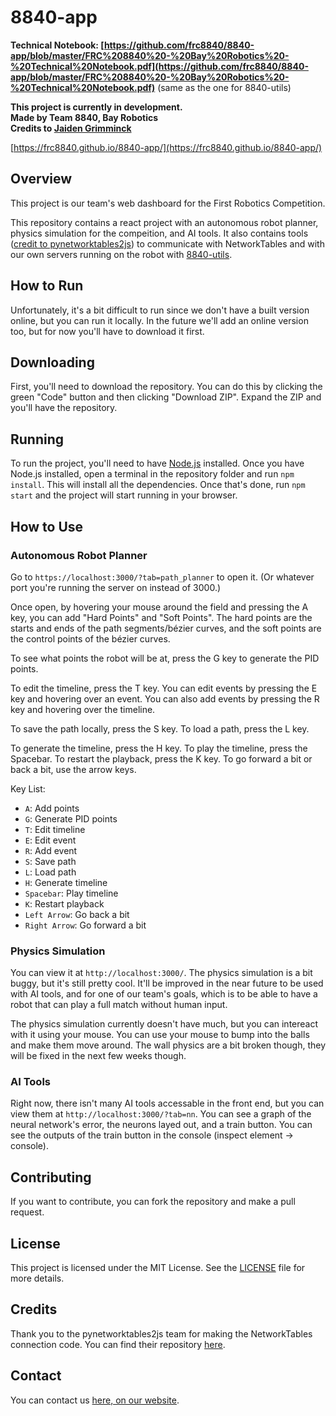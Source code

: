 # 8840-app

**Technical Notebook: [https://github.com/frc8840/8840-app/blob/master/FRC%208840%20-%20Bay%20Robotics%20-%20Technical%20Notebook.pdf](https://github.com/frc8840/8840-app/blob/master/FRC%208840%20-%20Bay%20Robotics%20-%20Technical%20Notebook.pdf)** (same as the one for 8840-utils)

**This project is currently in development.**  
**Made by Team 8840, Bay Robotics**  
**Credits to [Jaiden Grimminck](https://github.com/JaidenAGrimminck)**  

[https://frc8840.github.io/8840-app/](https://frc8840.github.io/8840-app/)  

## Overview

This project is our team's web dashboard for the First Robotics Competition.

This repository contains a react project with an autonomous robot planner, physics simulation for the compeition, and AI tools. It also contains tools ([credit to pynetworktables2js](https://github.com/robotpy/pynetworktables2js)) to communicate with NetworkTables and with our own servers running on the robot with [8840-utils](https://github.com/frc8840/).

## How to Run

Unfortunately, it's a bit difficult to run since we don't have a built version online, but you can run it locally. In the future we'll add an online version too, but for now you'll have to download it first.

## Downloading

First, you'll need to download the repository. You can do this by clicking the green "Code" button and then clicking "Download ZIP". Expand the ZIP and you'll have the repository.

## Running

To run the project, you'll need to have [Node.js](https://nodejs.org/en/) installed. Once you have Node.js installed, open a terminal in the repository folder and run `npm install`. This will install all the dependencies. Once that's done, run `npm start` and the project will start running in your browser.

## How to Use

### Autonomous Robot Planner

Go to `https://localhost:3000/?tab=path_planner` to open it. (Or whatever port you're running the server on instead of 3000.)

Once open, by hovering your mouse around the field and pressing the A key, you can add "Hard Points" and "Soft Points". The hard points are the starts and ends of the path segments/bézier curves, and the soft points are the control points of the bézier curves.

To see what points the robot will be at, press the G key to generate the PID points.

To edit the timeline, press the T key. You can edit events by pressing the E key and hovering over an event. You can also add events by pressing the R key and hovering over the timeline.

To save the path locally, press the S key. To load a path, press the L key.

To generate the timeline, press the H key. To play the timeline, press the Spacebar. To restart the playback, press the K key. To go forward a bit or back a bit, use the arrow keys.

Key List:

- `A`: Add points
- `G`: Generate PID points
- `T`: Edit timeline
- `E`: Edit event
- `R`: Add event
- `S`: Save path
- `L`: Load path
- `H`: Generate timeline
- `Spacebar`: Play timeline
- `K`: Restart playback
- `Left Arrow`: Go back a bit
- `Right Arrow`: Go forward a bit

### Physics Simulation

You can view it at `http://localhost:3000/`. The physics simulation is a bit buggy, but it's still pretty cool. It'll be improved in the near future to be used with AI tools, and for one of our team's goals, which is to be able to have a robot that can play a full match without human input.

The physics simulation currently doesn't have much, but you can intereact with it using your mouse. You can use your mouse to bump into the balls and make them move around. The wall physics are a bit broken though, they will be fixed in the next few weeks though.

### AI Tools

Right now, there isn't many AI tools accessable in the front end, but you can view them at `http://localhost:3000/?tab=nn`. You can see a graph of the neural network's error, the neurons layed out, and a train button. You can see the outputs of the train button in the console (inspect element -> console).

## Contributing

If you want to contribute, you can fork the repository and make a pull request.

## License

This project is licensed under the MIT License. See the [LICENSE](LICENSE) file for more details.

## Credits

Thank you to the pynetworktables2js team for making the NetworkTables connection code. You can find their repository [here](https://github.com/robotpy/pynetworktables2js).

## Contact

You can contact us [here, on our website](https://www.team8840.org/contact).
